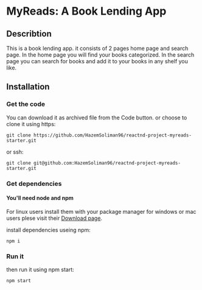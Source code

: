 # MyReads: A Book Lending App

## Describtion

This is a book lending app. it consists of 2 pages home page and search page.
In the home page you will find your books categorized.
In the search page you can search for books and add it to your books in any shelf you like.

## Installation

### Get the code

You can download it as archived file from the Code button.
or choose to clone it using https:

```shell
git clone https://github.com/HazemSoliman96/reactnd-project-myreads-starter.git
```

or ssh:

```shell
git clone git@github.com:HazemSoliman96/reactnd-project-myreads-starter.git
```

### Get dependencies

#### You'll need node and npm

For linux users install them with your package manager for windows or mac users plese visit their [Download page](https://nodejs.org/en/download/).

install dependencies useing npm:

```shell
npm i
```

### Run it

then run it using npm start:

```shell
npm start
```

